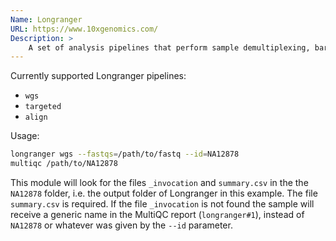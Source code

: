 ```yaml
---
Name: Longranger
URL: https://www.10xgenomics.com/
Description: >
    A set of analysis pipelines that perform sample demultiplexing, barcode processing, alignment, quality control, variant calling, phasing, and structural variant calling.
---
```


Currently supported Longranger pipelines:
  * `wgs`
  * `targeted`
  * `align`

Usage:
```bash
longranger wgs --fastqs=/path/to/fastq --id=NA12878
multiqc /path/to/NA12878
```

This module will look for the files `_invocation` and `summary.csv` in the the `NA12878` folder, i.e. the output folder of Longranger in this example. The file `summary.csv` is required. If the file `_invocation` is not found the sample will receive a generic name in the MultiQC report (`longranger#1`), instead of `NA12878` or whatever was given by the `--id` parameter.
